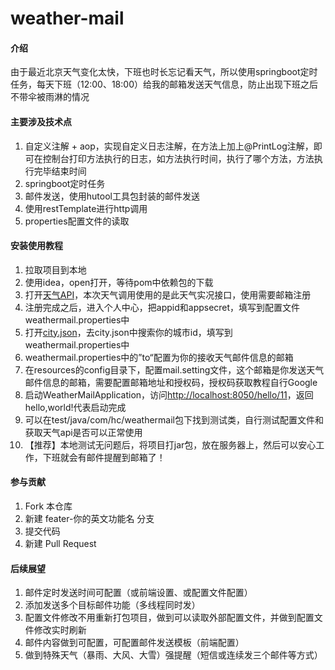 # weather-mail

#### 介绍
由于最近北京天气变化太快，下班也时长忘记看天气，所以使用springboot定时任务，每天下班（12:00、18:00）给我的邮箱发送天气信息，防止出现下班之后不带伞被雨淋的情况

#### 主要涉及技术点

1. 自定义注解 + aop，实现自定义日志注解，在方法上加上@PrintLog注解，即可在控制台打印方法执行的日志，如方法执行时间，执行了哪个方法，方法执行完毕结束时间
2. springboot定时任务
3. 邮件发送，使用hutool工具包封装的邮件发送
4. 使用restTemplate进行http调用
5. properties配置文件的读取


#### 安装使用教程

1.  拉取项目到本地
2.  使用idea，open打开，等待pom中依赖包的下载
3.  打开[天气API](https://www.tianqiapi.com/index/doc?version=v6)，本次天气调用使用的是此天气实况接口，使用需要邮箱注册
4.  注册完成之后，进入个人中心，把appid和appsecret，填写到配置文件weathermail.properties中
5.  打开[city.json](https://gitee.com/wangjins/weather_api)，去city.json中搜索你的城市id，填写到weathermail.properties中
6.  weathermail.properties中的”to“配置为你的接收天气邮件信息的邮箱
7.  在resources的config目录下，配置mail.setting文件，这个邮箱是你发送天气邮件信息的邮箱，需要配置邮箱地址和授权码，授权码获取教程自行Google
8.  启动WeatherMailApplication，访问[http://localhost:8050/hello/11](http://localhost:8050/hello/11)，返回hello,world!代表启动完成
9.  可以在test/java/com/hc/weathermail包下找到测试类，自行测试配置文件和获取天气api是否可以正常使用
9.  【推荐】本地测试无问题后，将项目打jar包，放在服务器上，然后可以安心工作，下班就会有邮件提醒到邮箱了！


#### 参与贡献

1.  Fork 本仓库
2.  新建 feater-你的英文功能名 分支
3.  提交代码
4.  新建 Pull Request


#### 后续展望

1. 邮件定时发送时间可配置（或前端设置、或配置文件配置）
2. 添加发送多个目标邮件功能（多线程同时发）
3. 配置文件修改不用重新打包项目，做到可以读取外部配置文件，并做到配置文件修改实时刷新
4. 邮件内容做到可配置，可配置邮件发送模板（前端配置）
5. 做到特殊天气（暴雨、大风、大雪）强提醒（短信或连续发三个邮件等方式）